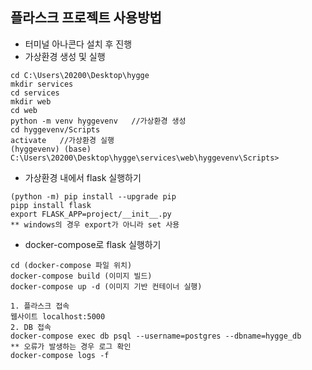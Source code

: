 
## 플라스크 프로젝트 사용방법

- 터미널 아나콘다 설치 후 진행
- 가상환경 생성 및 실행

```
cd C:\Users\20200\Desktop\hygge
mkdir services
cd services
mkdir web
cd web
python -m venv hyggevenv   //가상환경 생성
cd hyggevenv/Scripts
activate   //가상환경 실행
(hyggevenv) (base) C:\Users\20200\Desktop\hygge\services\web\hyggevenv\Scripts>
```

- 가상환경 내에서 flask 실행하기

```
(python -m) pip install --upgrade pip
pipp install flask
export FLASK_APP=project/__init__.py
** windows의 경우 export가 아니라 set 사용
```

- docker-compose로 flask 실행하기

```
cd (docker-compose 파일 위치)
docker-compose build (이미지 빌드)
docker-compose up -d (이미지 기반 컨테이너 실행)

1. 플라스크 접속
웹사이트 localhost:5000
2. DB 접속
docker-compose exec db psql --username=postgres --dbname=hygge_db
** 오류가 발생하는 경우 로그 확인
docker-compose logs -f
```
